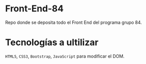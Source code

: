 # Front-End-84 
 Repo donde se deposita todo el Front End del programa grupo 84.

 # Tecnologías a ultilizar
 `HTML5`, `CSS3`, `Bootstrap`, `JavaScript` para modificar el DOM.